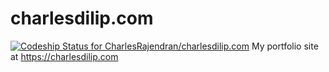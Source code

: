 # charlesdilip.com
[![Codeship Status for CharlesRajendran/charlesdilip.com](https://app.codeship.com/projects/d964f1b5-4a4b-4bd6-a63c-93aff080a8cc/status?branch=master)](https://app.codeship.com/projects/440503)
My portfolio site at https://charlesdilip.com
